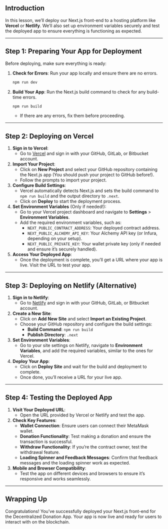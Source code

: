 ## Introduction

In this lesson, we’ll deploy our Next.js front-end to a hosting platform like **Vercel** or **Netlify**. We’ll also set up environment variables securely and test the deployed app to ensure everything is functioning as expected.

---

## Step 1: Preparing Your App for Deployment

Before deploying, make sure everything is ready:

1. **Check for Errors**: Run your app locally and ensure there are no errors.
   ```bash
   npm run dev
   ```
2. **Build Your App**: Run the Next.js build command to check for any build-time errors.
   ```bash
   npm run build
   ```
   - If there are any errors, fix them before proceeding.

---

## Step 2: Deploying on Vercel

1. **Sign in to Vercel**:
   - Go to [Vercel](https://vercel.com) and sign in with your GitHub, GitLab, or Bitbucket account.
2. **Import Your Project**:
   - Click on **New Project** and select your GitHub repository containing the Next.js app (You should push your project to GitHub before!).
   - Follow the prompts to import your project.
3. **Configure Build Settings**:
   - Vercel automatically detects Next.js and sets the build command to `npm run build` and the output directory to `.next`.
   - Click on **Deploy** to start the deployment process.
4. **Set Environment Variables** (Only if needed!):
   - Go to your Vercel project dashboard and navigate to **Settings** > **Environment Variables**.
   - Add the required environment variables, such as:
     - `NEXT_PUBLIC_CONTRACT_ADDRESS`: Your deployed contract address.
     - `NEXT_PUBLIC_ALCHEMY_API_KEY`: Your Alchemy API key (or Infura, depending on your setup).
     - `NEXT_PUBLIC_PRIVATE_KEY`: Your wallet private key (only if needed and ensure it’s securely handled).
5. **Access Your Deployed App**:
   - Once the deployment is complete, you’ll get a URL where your app is live. Visit the URL to test your app.

---

## Step 3: Deploying on Netlify (Alternative)

1. **Sign in to Netlify**:
   - Go to [Netlify](https://netlify.com) and sign in with your GitHub, GitLab, or Bitbucket account.
2. **Create a New Site**:
   - Click on **Add New Site** and select **Import an Existing Project**.
   - Choose your GitHub repository and configure the build settings:
     - **Build Command**: `npm run build`
     - **Publish Directory**: `.next`
3. **Set Environment Variables**:
   - Go to your site settings on Netlify, navigate to **Environment Variables**, and add the required variables, similar to the ones for Vercel.
4. **Deploy Your App**:
   - Click on **Deploy Site** and wait for the build and deployment to complete.
   - Once done, you’ll receive a URL for your live app.

---

## Step 4: Testing the Deployed App

1. **Visit Your Deployed URL**:
   - Open the URL provided by Vercel or Netlify and test the app.
2. **Check Key Features**:
   - **Wallet Connection**: Ensure users can connect their MetaMask wallet.
   - **Donation Functionality**: Test making a donation and ensure the transaction is successful.
   - **Withdraw Functionality**: If you’re the contract owner, test the withdrawal feature.
   - **Loading Spinner and Feedback Messages**: Confirm that feedback messages and the loading spinner work as expected.
3. **Mobile and Browser Compatibility**:
   - Test the app on different devices and browsers to ensure it’s responsive and works seamlessly.

---

## Wrapping Up

Congratulations! You’ve successfully deployed your Next.js front-end for the Decentralized Donation App. Your app is now live and ready for users to interact with on the blockchain. 